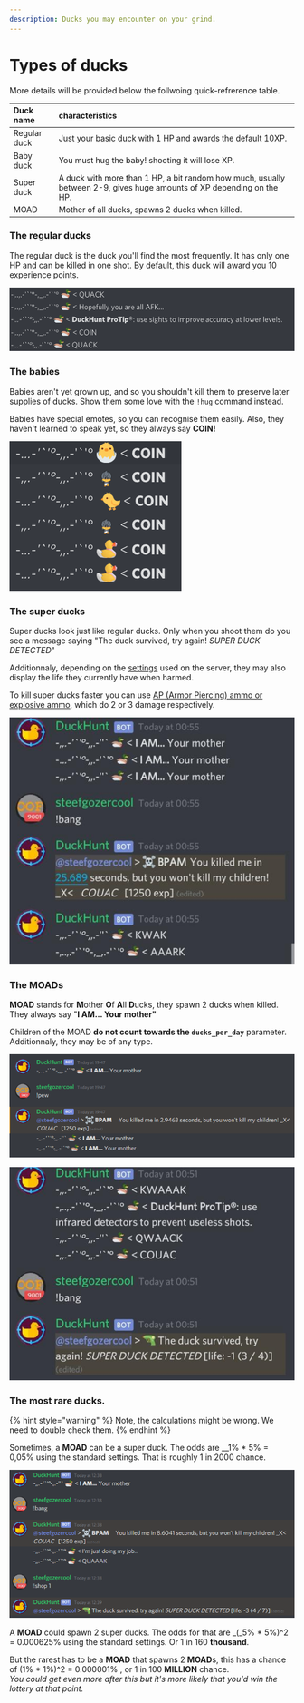 ```yaml
---
description: Ducks you may encounter on your grind.
---
```


# Types of ducks

More details will be provided below the follwoing quick-refrerence table.

| Duck name | characteristics |
| :--- | :--- |
| Regular duck | Just your basic duck with 1 HP and awards the default 10XP. |
| Baby duck | You must hug the baby! shooting it will lose XP. |
| Super duck | A duck with more than 1 HP, a bit random how much, usually between 2-9, gives huge amounts of XP depending on the HP. |
| MOAD | Mother of all ducks, spawns 2 ducks when killed. |

### The regular ducks

The regular duck is the duck you'll find the most frequently. It has only one HP and can be killed in one shot. By default, this duck will award you 10 experience points.

![Some regular ducks in their natural habitat. The messages are randomised for them.](../.gitbook/assets/2020-02-24.21-52-28.png)

### The babies

Babies aren't yet grown up, and so you shouldn't kill them to preserve later supplies of ducks. Show them some love with the `!hug` command instead.

Babies have special emotes, so you can recognise them easily. Also, they haven't learned to speak yet, so they always say **COIN!**

![Some baby ducks in a discord channel. Don&apos;t kill them!](../.gitbook/assets/2020-02-24.21-55-37.png)

### The super ducks

Super ducks look just like regular ducks. Only when you shoot them do you see a message saying "The duck survived, try again! _SUPER DUCK DETECTED_"

Additionnaly, depending on the [settings](../bot-administration/edit-settings-settings-list.md) used on the server, they may also display the life they currently have when harmed.

To kill super ducks faster you can use [AP \(Armor Piercing\) ammo or explosive ammo](store-items.md), which do 2 or 3 damage respectively.

![Some super ducks. They look like regulars when they spawn, but it takes multiple shots to kill them.](../.gitbook/assets/image%20%284%29.png)

### The MOADs

**MOAD** stands for **M**other **O**f **A**ll **D**ucks, they spawn 2 ducks when killed.  
They always say "**I AM... Your mother"**

Children of the MOAD **do not count towards the `ducks_per_day`** parameter. Additionnaly, they may be of any type.

![Some MOADs spawned. When killed, you wan see two new ducks, the children.](../.gitbook/assets/image%20%285%29.png)

![Here a MOAD spawned a super duck, which is pretty rare.](../.gitbook/assets/image%20%282%29.png)

### The most rare ducks.

{% hint style="warning" %}
Note, the calculations might be wrong. We need to double check them.
{% endhint %}

Sometimes, a **MOAD** can be a super duck. The odds are __1% \* 5% = 0,05% using the standard settings. That is roughly 1 in 2000 chance.

![An extremely rare instance of a super MOAD.](../.gitbook/assets/image.png)

A **MOAD** could spawn 2 super ducks. The odds for that are _\(_5% \* 5%\)^2 = 0.000625% using the standard settings. Or 1 in 160 **thousand**.

But the rarest has to be a **MOAD** that spawns 2 **MOAD**s, this has a chance of \(1% \* 1%\)^2 = 0.000001% , or 1 in 100 **MILLION** chance.  
_You could get even more after this but it's more likely that you'd win the lottery at that point._

